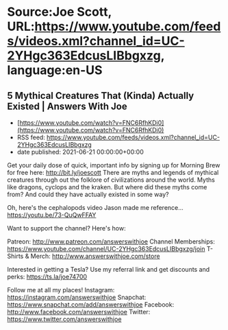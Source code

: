# Source:Joe Scott, URL:https://www.youtube.com/feeds/videos.xml?channel_id=UC-2YHgc363EdcusLIBbgxzg, language:en-US

## 5 Mythical Creatures That (Kinda) Actually Existed | Answers With Joe
 - [https://www.youtube.com/watch?v=FNC6RfhKDi0](https://www.youtube.com/watch?v=FNC6RfhKDi0)
 - RSS feed: https://www.youtube.com/feeds/videos.xml?channel_id=UC-2YHgc363EdcusLIBbgxzg
 - date published: 2021-06-21 00:00:00+00:00

Get your daily dose of quick, important info by signing up for Morning Brew for free here: http://bit.ly/joescott
There are myths and legends of mythical creatures through out the folklore of civilizations around the world. Myths like dragons, cyclops and the kraken. But where did these myths come from? And could they have actually existed in some way?

Oh, here's the cephalopods video Jason made me reference...
https://youtu.be/73-QuQwFFAY

Want to support the channel? Here's how:

Patreon: http://www.patreon.com/answerswithjoe
Channel Memberships: https://www.youtube.com/channel/UC-2YHgc363EdcusLIBbgxzg/join
T-Shirts & Merch: http://www.answerswithjoe.com/store

Interested in getting a Tesla? Use my referral link and get discounts and perks:
https://ts.la/joe74700

Follow me at all my places!
Instagram: https://instagram.com/answerswithjoe
Snapchat: https://www.snapchat.com/add/answerswithjoe
Facebook: http://www.facebook.com/answerswithjoe
Twitter: https://www.twitter.com/answerswithjoe

